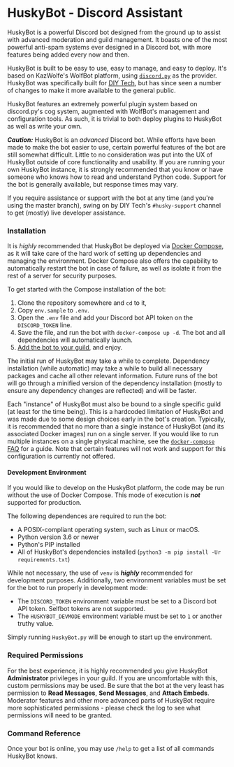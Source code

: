 # HuskyBot - Discord Assistant

HuskyBot is a powerful Discord bot designed from the ground up to assist with advanced moderation and
guild management. It boasts one of the most powerful anti-spam systems ever designed in a Discord bot,
with more features being added every now and then.

HuskyBot is built to be easy to use, easy to manage, and easy to deploy. It's based on KazWolfe's WolfBot
platform, using [`discord.py`](https://github.com/Rapptz/discord.py/) as the provider. HuskyBot was specifically built 
for [DIY Tech](https://discord.gg/diytech), but has since seen a number of changes to make it more available to the 
general public.

HuskyBot features an extremely powerful plugin system based on discord.py's cog system, augmented with
WolfBot's management and configuration tools. As such, it is trivial to both deploy plugins to HuskyBot
as well as write your own.

***Caution:*** HuskyBot is an *advanced* Discord bot. While efforts have been made to make the bot easier to use, 
certain powerful features of the bot are still somewhat difficult. Little to no consideration was put into the UX of 
HuskyBot outside of core functionality and usability. If you are running your own HuskyBot instance, it is strongly 
recommended that you know or have someone who knows how to read and understand Python code. Support for the bot is
generally available, but response times may vary.

If you require assistance or support with the bot at any time (and you're using the master branch), swing
on by DIY Tech's `#husky-support` channel to get (mostly) live developer assistance.

### Installation

It is *highly* recommended that HuskyBot be deployed via [Docker Compose](https://docs.docker.com/compose/), as it will
take care of the hard work of setting up dependencies and managing the environment. Docker Compose also offers the 
capability to automatically restart the bot in case of failure, as well as isolate it from the rest of a server for 
security purposes.

To get started with the Compose installation of the bot:

1. Clone the repository somewhere and `cd` to it,
2. Copy `env.sample` to `.env`.
3. Open the `.env` file and add your Discord bot API token on the `DISCORD_TOKEN` line.
4. Save the file, and run the bot with `docker-compose up -d`. The bot and all dependencies will automatically launch.
5. [Add the bot to your guild](https://discordapp.com/developers/docs/topics/oauth2#bots), and enjoy.

The initial run of HuskyBot may take a while to complete. Dependency installation (while automatic) may take a while to
build all necessary packages and cache all other relevant information. Future runs of the bot will go through a minified
version of the dependency installation (mostly to ensure any dependency changes are reflected) and will be faster.

Each "instance" of HuskyBot must also be bound to a single specific guild (at least for the time being). This is a
hardcoded limitation of HuskyBot and was made due to some design choices early in the bot's creation. Typically, it is
recommended that no more than a single instance of HuskyBot (and its associated Docker images) run on a single server. 
If you would like to run multiple instances on a single physical machine, see the [`docker-compose` FAQ](https://docs.docker.com/compose/faq/#how-do-i-run-multiple-copies-of-a-compose-file-on-the-same-host)
for a guide. Note that certain features will not work and support for this configuration is currently not offered.

#### Development Environment

If you would like to develop on the HuskyBot platform, the code may be run without the use of Docker Compose. This mode
of execution is ***not*** supported for production. 

The following dependences are required to run the bot:

* A POSIX-compliant operating system, such as Linux or macOS.
* Python version 3.6 or newer
* Python's PIP installed
* All of HuskyBot's dependencies installed (`python3 -m pip install -Ur requirements.txt`)

While not necessary, the use of `venv` is ***highly*** recommended for development purposes. Additionally, two 
environment variables must be set for the bot to run properly in development mode:

* The `DISCORD_TOKEN` environment variable must be set to a Discord bot API token. Selfbot tokens are not supported.
* The `HUSKYBOT_DEVMODE` environment variable must be set to `1` or another truthy value.

Simply running `HuskyBot.py` will be enough to start up the environment.

### Required Permissions

For the best experience, it is highly recommended you give HuskyBot **Administrator** privileges in your
guild. If you are uncomfortable with this, custom permissions may be used. Be sure that the bot at the
very least has permission to **Read Messages**, **Send Messages**, and **Attach Embeds**. Moderator features
and other more advanced parts of HuskyBot require more sophisticated permissions - please check the log to
see what permissions will need to be granted.

### Command Reference
Once your bot is online, you may use `/help` to get a list of all commands HuskyBot knows.
